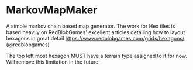# MarkovMapMaker

A simple markov chain based map generator.  The work for Hex tiles is based heavily on RedBlobGames' excellent articles 
detailing how to layout hexagons in great detail 
https://www.redblobgames.com/grids/hexagons/ (@redblobgames)

The top left most hexagon MUST have a terrain type assigned to it for now. Will remove this limitation in the future.
